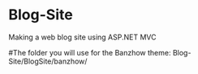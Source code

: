 # Blog-Site
Making a web blog site using ASP.NET MVC

#The folder you will use for the Banzhow theme:
Blog-Site/BlogSite/banzhow/
